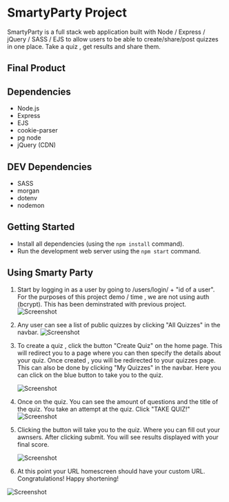 # SmartyParty Project

SmartyParty is a full stack web application built with Node / Express / jQuery / SASS / EJS to
allow users to be able to create/share/post quizzes in one place. Take a quiz , get results and share them.

## Final Product

## Dependencies

- Node.js
- Express
- EJS
- cookie-parser
- pg node
- jQuery (CDN)

## DEV Dependencies

- SASS
- morgan
- dotenv
- nodemon

## Getting Started

- Install all dependencies (using the `npm install` command).
- Run the development web server using the `npm start` command.

## Using Smarty Party

1. Start by logging in as a user by going to /users/login/ + "id of a user".
   For the purposes of this project demo / time , we are not
   using auth (bcrypt). This has been deminstrated with previous project.
   ![Screenshot](/images/screenshot6.png)

2. Any user can see a list of public quizzes by clicking "All Quizzes" in the navbar.
   ![Screenshot](images/screenshot1.png)

3. To create a quiz , click the button "Create Quiz" on the home page.
   This will redirect you to a page where you can then specify the details about your quiz.
   Once created , you will be redirected to your quizzes page. This can also be done by clicking
   "My Quizzes" in the navbar. Here you can click on the blue button to take you to the quiz.

   ![Screenshot](/images/screenshot2.png)

4. Once on the quiz. You can see the amount of questions and the title of the quiz. You take an attempt at the quiz. Click "TAKE QUIZ!"
   ![Screenshot](/images/screenshot3.png)

5. Clicking the button will take you to the quiz. Where you can fill out your awnsers. After clicking submit. You will see results displayed with your final score.

   ![Screenshot](/images/screenshot4.png)

6. At this point your URL homescreen should have your custom URL. Congratulations! Happy shortening!

![Screenshot](/images/screenshot5.png)
